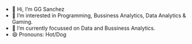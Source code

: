 - 👋 Hi, I’m GG Sanchez
- 👀 I’m interested in Programming, Bussiness Analytics, Data Analytics & Gaming.
- 🌱 I’m currently focussed on Data and Bussiness Analytics.
- 😄 Pronouns: Hot/Dog

